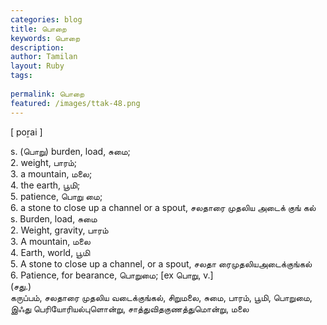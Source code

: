 ```yaml
---
categories: blog
title: பொறை
keywords: பொறை
description: 
author: Tamilan
layout: Ruby
tags: 
 
permalink: பொறை
featured: /images/ttak-48.png
---
```

  
[ poṟai ]  
  
s. (பொறு) burden, load, சுமை;  
2. weight, பாரம்;  
3. a mountain, மலை;  
4. the earth, பூமி;  
5. patience, பொறு மை;  
6. a stone to close up a channel or a spout, சலதாரை முதலிய அடைக் குங் கல்  
s. Burden, load, சுமை  
2. Weight, gravity, பாரம்  
3. A mountain, மலை  
4. Earth, world, பூமி  
5. A stone to close up a channel, or a spout, சலதா ரைமுதலியஅடைக்குங்கல்  
6. Patience, for bearance, பொறுமை; [ex பொறு, v.]  
(சது.)  
கருப்பம், சலதாரை முதலிய வடைக்குங்கல், சிறுமலை, சுமை, பாரம், பூமி, பொறுமை, இஃது பெரியோரியல்புளொன்று, சாத்துவிதகுணத்துமொன்று, மலை